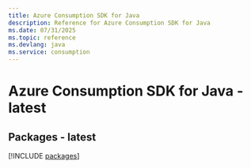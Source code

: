 ```yaml
---
title: Azure Consumption SDK for Java
description: Reference for Azure Consumption SDK for Java
ms.date: 07/31/2025
ms.topic: reference
ms.devlang: java
ms.service: consumption
---
```

# Azure Consumption SDK for Java - latest
## Packages - latest
[!INCLUDE [packages](consumption-index.md)]
